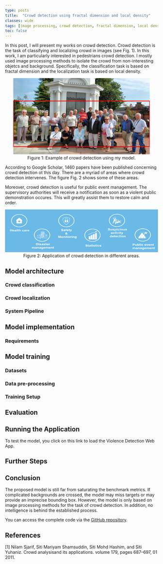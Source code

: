```yaml
---
type: posts
title:  "Crowd detection using fractal dimension and local density"
classes: wide
tags: [image processing, crowd detection, fractal dimension, local density]
toc: false
---
```


<script type="text/javascript" async
  src="https://cdn.mathjax.org/mathjax/latest/MathJax.js?config=TeX-MML-AM_CHTML">
</script>

In this post, I will present my works on crowd detection. Crowd detection is the task of classifying and localizing crowd in images (see Fig. 1). In this work, I am particularly interested in pedestrians crowd detection. I mostly used image processing methods to isolate the crowd from non-interesting objetcs and background. Specifically, the classification task is based on fractal dimension and the localization task is based on local density.

<p align="center">
  <img width="450" height="250"  src="/assets/images/crowd_detection/crowd_detection_ex_pred.png">
  <br>
  Figure 1:  Example of crowd detection using my model.
</p>


According to Google Scholar, 1460 papers have been published concerning crowd detection ot this day. There are a myriad of areas where crowd detection intervenes. The figure Fig. 2 shows some of these areas.




Moreover, crowd detection is useful for public event management. The supervisory authorities will receive a notification as soon as a violent public demonstration occures. This will greatly assist them to restore calm and order.



<p align="center">
  <img width="754" height="140" src="/assets/images/crowd_detection/crowd_detection_app.png">
  <br>
  Figure 2:  Application of crowd detection in different areas.
</p>

## Model architecture
### Crowd classification
### Crowd localization
### System Pipeline

## Model implementation
### Requirements

## Model training
### Datasets
### Data pre-processing
### Training Setup


## Evaluation
## Running the Application
To test the model, you click on this link to load the Violence Detection Web App.

## Further Steps

## Conclusion
The proposed model is still far from saturating the benchmark metrics. If complicated backgrounds are crossed, the model may miss  targets or may provide an imprecise bounding box. However, the model is only based on image processing methods for the task of crowd detection. In addition, no intelligence is behind the established process. 


You can access the complete code via the [GitHub repository](https://github.com/AsmaBRZ/Crowd-detection).

## References
[1] Nilam Sjarif, Siti Mariyam Shamsuddin, Siti Mohd Hashim, and Siti Yuhaniz. Crowd analysisand its applications. volume 179, pages 687–697, 01 2011.
